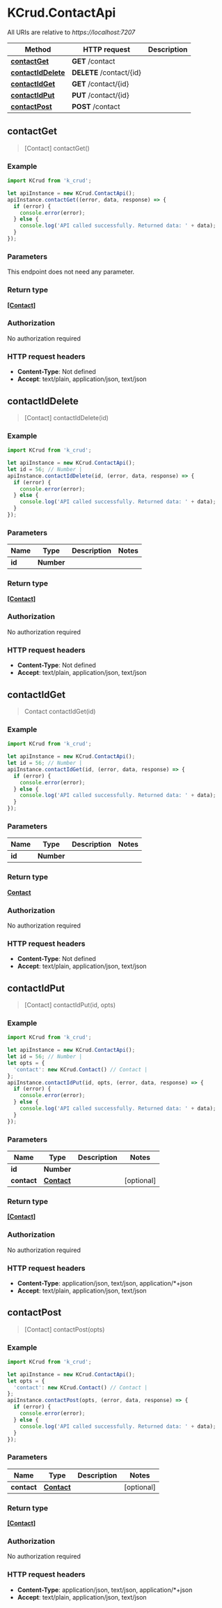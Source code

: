 # KCrud.ContactApi

All URIs are relative to *https://localhost:7207*

Method | HTTP request | Description
------------- | ------------- | -------------
[**contactGet**](ContactApi.md#contactGet) | **GET** /contact | 
[**contactIdDelete**](ContactApi.md#contactIdDelete) | **DELETE** /contact/{id} | 
[**contactIdGet**](ContactApi.md#contactIdGet) | **GET** /contact/{id} | 
[**contactIdPut**](ContactApi.md#contactIdPut) | **PUT** /contact/{id} | 
[**contactPost**](ContactApi.md#contactPost) | **POST** /contact | 



## contactGet

> [Contact] contactGet()



### Example

```javascript
import KCrud from 'k_crud';

let apiInstance = new KCrud.ContactApi();
apiInstance.contactGet((error, data, response) => {
  if (error) {
    console.error(error);
  } else {
    console.log('API called successfully. Returned data: ' + data);
  }
});
```

### Parameters

This endpoint does not need any parameter.

### Return type

[**[Contact]**](Contact.md)

### Authorization

No authorization required

### HTTP request headers

- **Content-Type**: Not defined
- **Accept**: text/plain, application/json, text/json


## contactIdDelete

> [Contact] contactIdDelete(id)



### Example

```javascript
import KCrud from 'k_crud';

let apiInstance = new KCrud.ContactApi();
let id = 56; // Number | 
apiInstance.contactIdDelete(id, (error, data, response) => {
  if (error) {
    console.error(error);
  } else {
    console.log('API called successfully. Returned data: ' + data);
  }
});
```

### Parameters


Name | Type | Description  | Notes
------------- | ------------- | ------------- | -------------
 **id** | **Number**|  | 

### Return type

[**[Contact]**](Contact.md)

### Authorization

No authorization required

### HTTP request headers

- **Content-Type**: Not defined
- **Accept**: text/plain, application/json, text/json


## contactIdGet

> Contact contactIdGet(id)



### Example

```javascript
import KCrud from 'k_crud';

let apiInstance = new KCrud.ContactApi();
let id = 56; // Number | 
apiInstance.contactIdGet(id, (error, data, response) => {
  if (error) {
    console.error(error);
  } else {
    console.log('API called successfully. Returned data: ' + data);
  }
});
```

### Parameters


Name | Type | Description  | Notes
------------- | ------------- | ------------- | -------------
 **id** | **Number**|  | 

### Return type

[**Contact**](Contact.md)

### Authorization

No authorization required

### HTTP request headers

- **Content-Type**: Not defined
- **Accept**: text/plain, application/json, text/json


## contactIdPut

> [Contact] contactIdPut(id, opts)



### Example

```javascript
import KCrud from 'k_crud';

let apiInstance = new KCrud.ContactApi();
let id = 56; // Number | 
let opts = {
  'contact': new KCrud.Contact() // Contact | 
};
apiInstance.contactIdPut(id, opts, (error, data, response) => {
  if (error) {
    console.error(error);
  } else {
    console.log('API called successfully. Returned data: ' + data);
  }
});
```

### Parameters


Name | Type | Description  | Notes
------------- | ------------- | ------------- | -------------
 **id** | **Number**|  | 
 **contact** | [**Contact**](Contact.md)|  | [optional] 

### Return type

[**[Contact]**](Contact.md)

### Authorization

No authorization required

### HTTP request headers

- **Content-Type**: application/json, text/json, application/*+json
- **Accept**: text/plain, application/json, text/json


## contactPost

> [Contact] contactPost(opts)



### Example

```javascript
import KCrud from 'k_crud';

let apiInstance = new KCrud.ContactApi();
let opts = {
  'contact': new KCrud.Contact() // Contact | 
};
apiInstance.contactPost(opts, (error, data, response) => {
  if (error) {
    console.error(error);
  } else {
    console.log('API called successfully. Returned data: ' + data);
  }
});
```

### Parameters


Name | Type | Description  | Notes
------------- | ------------- | ------------- | -------------
 **contact** | [**Contact**](Contact.md)|  | [optional] 

### Return type

[**[Contact]**](Contact.md)

### Authorization

No authorization required

### HTTP request headers

- **Content-Type**: application/json, text/json, application/*+json
- **Accept**: text/plain, application/json, text/json

